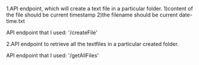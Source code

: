 1.API endpoint, which will create a text file in a particular folder.
1)content of the file should be current timestamp
2)the filename should be current date-time.txt

API endpoint that I used: '/createFile'


2.API endpoint to retrieve all the textfiles in a particular created folder.

API endpoint that I used: '/getAllFiles'
